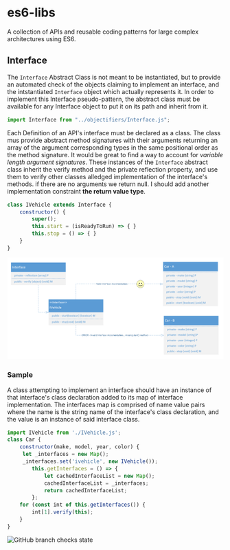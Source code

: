 # es6-libs

A collection of APIs and reusable coding patterns for large complex architectures using ES6.

## Interface

The ```Interface``` Abstract Class is not meant to be instantiated, but to provide  an automated check of the objects claiming to implement an interface, and the intstantiated ```Interface``` object which actually represents it.
In order to implement this Interface pseudo-pattern, the abstract class must be available for any Interface object to put it on its path and inherit from it.

```javascript
import Interface from "../objectifiers/Interface.js";
```

Each Definition of an API's interface must be declared as a class. The class mus provide abstract method signatures with their arguments returning an array of the argument corresponding types in the same positional order as the method signature. It would be great to find a way to account for *variable length argument signatures*. These instances of the ```Interface``` abstract class inherit the verify method and the private reflection property, and use them to verify other classes alledged implementation of the interface's methods. if there are no arguments we return null. I should add another implementation constraint **the return value type**.

```javascript
class IVehicle extends Interface {
    constructor() {
        super();
        this.start = (isReadyToRun) => { }
        this.stop = () => { }
    }
}
```
![  interface class uml diagram image](./assets/imgs/interface-uml.png)

### Sample 

A class attempting to implement an interface should have an instance of that interface's class declaration added to its map of interface implementation. The interfaces map is comprised of name value pairs where the name is the string name of the interface's class declaration, and the value is an instance of said interface class.

```javascript
import IVehicle from './IVehicle.js';
class Car {
    constructor(make, model, year, color) {
     let _interfaces = new Map();
     _interfaces.set('ivehicle', new IVehicle());
        this.getInterfaces = () => {
            let cachedInterfaceList = new Map();
            cachedInterfaceList = _interfaces;
            return cachedInterfaceList;
        };
    for (const int of this.getInterfaces()) {
        int[1].verify(this);
    }
}
```

![GitHub branch checks state](https://img.shields.io/github/checks-status/witlin/es6-libs/main?style=plastic)